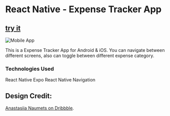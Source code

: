 # React Native - Expense Tracker App

## [try it](https://expo.io/@akash97/expense-tracker-app-expo-react-native)

![Mobile App](https://i3.ytimg.com/vi/uBcpWOQqbAQ/maxresdefault.jpg)

This is a Expense Tracker App for Android & iOS. You can navigate between different screens, also can toggle between different expense category.

### Technologies Used

React Native
Expo
React Native Navigation

## Design Credit:

[Anastasiia Naumets on Dribbble](https://dribbble.com/shots/6037420-Expense-Tracker-App).
